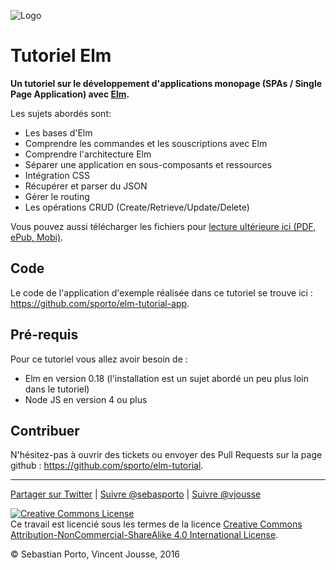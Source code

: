 
![Logo](logo.png)
# Tutoriel Elm

__Un tutoriel sur le développement d'applications monopage (SPAs / Single Page Application) avec [Elm](http://elm-lang.org/).__


Les sujets abordés sont:

- Les bases d'Elm
- Comprendre les commandes et les souscriptions avec Elm
- Comprendre l'architecture Elm
- Séparer une application en sous-composants et ressources
- Intégration CSS
- Récupérer et parser du JSON
- Gérer le routing
- Les opérations CRUD (Create/Retrieve/Update/Delete)

Vous pouvez aussi télécharger les fichiers pour [lecture ultérieure ici (PDF, ePub, Mobi)](https://www.gitbook.com/book/sporto/elm-tutorial/details).

## Code

Le code de l'application d'exemple réalisée dans ce tutoriel se trouve ici : <https://github.com/sporto/elm-tutorial-app>.

## Pré-requis

Pour ce tutoriel vous allez avoir besoin de :

- Elm en version 0.18 (l'installation est un sujet abordé un peu plus loin dans le tutoriel)
- Node JS en version 4 ou plus

## Contribuer

N'hésitez-pas à ouvrir des tickets ou envoyer des Pull Requests sur la page github : <https://github.com/sporto/elm-tutorial>.

---

[Partager sur Twitter](https://twitter.com/intent/tweet?&text=Elm%20Tutorial&url=http%3A%2F%2Fwww.elm-tutorial.org&via=vjousse) | [Suivre @sebasporto](https://twitter.com/intent/user?screen_name=sebasporto) | [Suivre @vjousse](https://twitter.com/intent/user?screen_name=vjousse)


<a rel="license" href="http://creativecommons.org/licenses/by-nc-sa/4.0/"><img alt="Creative Commons License" style="border-width:0" src="https://i.creativecommons.org/l/by-nc-sa/4.0/88x31.png" /></a><br />Ce travail est licencié sous les termes de la licence <a rel="license" href="http://creativecommons.org/licenses/by-nc-sa/4.0/">Creative Commons Attribution-NonCommercial-ShareAlike 4.0 International License</a>.

© Sebastian Porto, Vincent Jousse, 2016
